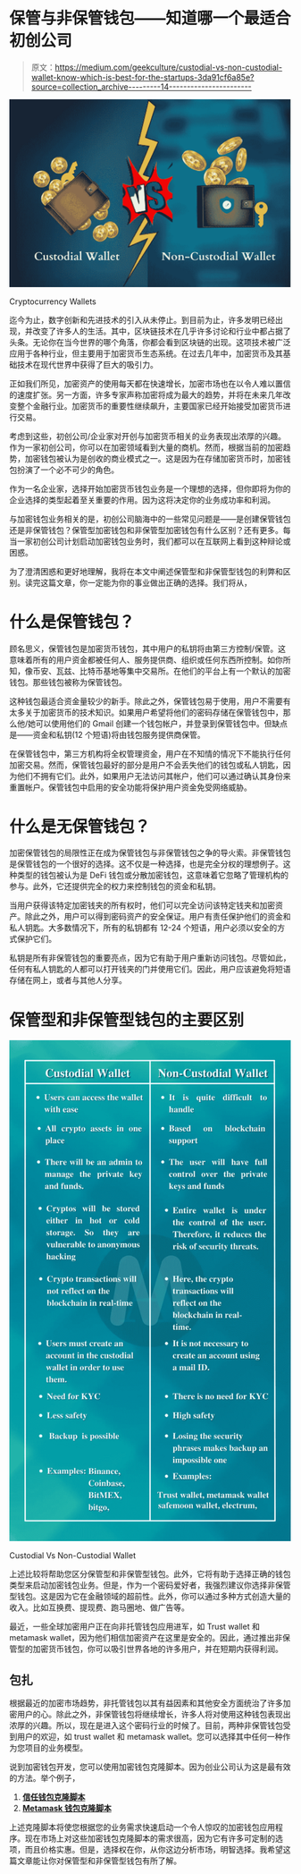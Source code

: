 # 保管与非保管钱包——知道哪一个最适合初创公司

> 原文：<https://medium.com/geekculture/custodial-vs-non-custodial-wallet-know-which-is-best-for-the-startups-3da91cf6a85e?source=collection_archive---------14----------------------->

![](img/857b9266f79fe7a6dee542d85c3fb7ad.png)

Cryptocurrency Wallets

迄今为止，数字创新和先进技术的引入从未停止。到目前为止，许多发明已经出现，并改变了许多人的生活。其中，区块链技术在几乎许多讨论和行业中都占据了头条。无论你在当今世界的哪个角落，你都会看到区块链的出现。这项技术被广泛应用于各种行业，但主要用于加密货币生态系统。在过去几年中，加密货币及其基础技术在现代世界中获得了巨大的吸引力。

正如我们所见，加密资产的使用每天都在快速增长，加密市场也在以令人难以置信的速度扩张。另一方面，许多专家声称加密将成为最大的趋势，并将在未来几年改变整个金融行业。加密货币的重要性继续飙升，主要国家已经开始接受加密货币进行交易。

考虑到这些，初创公司/企业家对开创与加密货币相关的业务表现出浓厚的兴趣。作为一家初创公司，你可以在加密领域看到大量的商机。然而，根据当前的加密趋势，加密钱包被认为是创收的商业模式之一。这是因为在存储加密货币时，加密钱包扮演了一个必不可少的角色。

作为一名企业家，选择开始加密货币钱包业务是一个理想的选择，但你即将为你的企业选择的类型起着至关重要的作用。因为这将决定你的业务成功率和利润。

与加密钱包业务相关的是，初创公司脑海中的一些常见问题是——是创建保管钱包还是非保管钱包？保管型加密钱包和非保管型加密钱包有什么区别？还有更多。每当一家初创公司计划启动加密钱包业务时，我们都可以在互联网上看到这种辩论或困惑。

为了澄清困惑和更好地理解，我将在本文中阐述保管型和非保管型钱包的利弊和区别。读完这篇文章，你一定能为你的事业做出正确的选择。我们将从，

# 什么是保管钱包？

顾名思义，保管钱包是加密货币钱包，其中用户的私钥将由第三方控制/保管。这意味着所有的用户资金都被任何人、服务提供商、组织或任何东西所控制。如你所知，像币安、瓦兹、比特币基地等集中交易所。在他们的平台上有一个默认的加密钱包。那些钱包被称为保管钱包。

这种钱包最适合资金量较少的新手。除此之外，保管钱包易于使用，用户不需要有太多关于加密货币的技术知识。如果用户希望将他们的密码存储在保管钱包中，那么他/她可以使用他们的 Gmail 创建一个钱包帐户，并登录到保管钱包中。但缺点是——资金和私钥(12 个短语)将由钱包服务提供商保管。

在保管钱包中，第三方机构将全权管理资金，用户在不知情的情况下不能执行任何加密交易。然而，保管钱包最好的部分是用户不会丢失他们的钱包或私人钥匙，因为他们不拥有它们。此外，如果用户无法访问其帐户，他们可以通过确认其身份来重置帐户。保管钱包中启用的安全功能将保护用户资金免受网络威胁。

# 什么是无保管钱包？

加密保管钱包的局限性正在成为保管钱包与非保管钱包之争的导火索。非保管钱包是保管钱包的一个很好的选择。这不仅是一种选择，也是完全分权的理想例子。这种类型的钱包被认为是 DeFi 钱包或分散加密钱包，这意味着它忽略了管理机构的参与。此外，它还提供完全的权力来控制钱包的资金和私钥。

当用户获得该特定加密钱夹的所有权时，他们可以完全访问该特定钱夹和加密资产。除此之外，用户可以得到密码资产的安全保证。用户有责任保护他们的资金和私人钥匙。大多数情况下，所有的私钥都有 12-24 个短语，用户必须以安全的方式保护它们。

私钥是所有非保管钱包的重要亮点，因为它有助于用户重新访问钱包。尽管如此，任何有私人钥匙的人都可以打开钱夹的门并使用它们。因此，用户应该避免将短语存储在网上，或者与其他人分享。

# 保管型和非保管型钱包的主要区别

![](img/8d0a8c586604f7e842f9d2c411993196.png)

Custodial Vs Non-Custodial Wallet

上述比较将帮助您区分保管型和非保管型钱包。此外，它将有助于选择正确的钱包类型来启动加密钱包业务。但是，作为一个密码爱好者，我强烈建议你选择非保管型钱包。这是因为它在金融领域的超前性。此外，你可以通过多种方式创造大量的收入。比如互换费、提现费、跑马圈地、做广告等。

最近，一些全球加密用户正在向非托管钱包应用进军，如 Trust wallet 和 metamask wallet，因为他们相信加密资产在这里是安全的。因此，通过推出非保管型的加密货币钱包，你可以吸引世界各地的许多用户，并在短期内获得利润。

## 包扎

根据最近的加密市场趋势，非托管钱包以其有益因素和其他安全方面统治了许多加密用户的心。除此之外，非保管钱包将继续增长，许多人将对使用这种钱包表现出浓厚的兴趣。所以，现在是进入这个密码行业的时候了。目前，两种非保管钱包受到用户的欢迎，如 trust wallet 和 metamask wallet。您可以选择其中任何一种作为您项目的业务模型。

说到加密钱包开发，您可以使用加密钱包克隆脚本。因为创业公司认为这是最有效的方法。举个例子，

1.  [**信任钱包克隆脚本**](https://www.coinsclone.com/blog/trustwallet-clone-app-development/?utm_source=Medium+Blog&utm_medium=Custodial+Vs+Non-Custodial+&utm_campaign=Martha)
2.  [**Metamask 钱包克隆脚本**](https://www.coinsclone.com/blog/metamask-wallet-clone-script/?utm_source=Medium+Blog&utm_medium=Custodial+Vs+Non-Custodial+&utm_campaign=Martha)

上述克隆脚本将使您根据您的业务需求快速启动一个令人惊叹的加密钱包应用程序。现在市场上对这些加密钱包克隆脚本的需求很高，因为它有许多可定制的选项，而且价格实惠。但是，选择权在你，从你这边分析市场，明智选择。我希望这篇文章能让你对保管型和非保管型钱包有所了解。